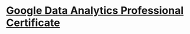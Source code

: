 # [Google Data Analytics Professional Certificate]([https://www.coursera.org/professional-certificates/google-data-analytics])

